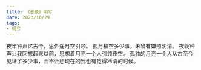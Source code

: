 ```yaml
---
title: 《思夜》明兮
date: 2023/10/29
tags:
- 明兮
---
```

夜半钟声忆古今，思外遥月空引领。
孤月横空多少事，未曾有嫌照明清。
夜晚钟声让我回想起来以前，思想着月亮一个人引领夜空。
孤独的月亮一个人从古至今见证了多少事，会不会想现在的我也有觉得冷清的时候。
